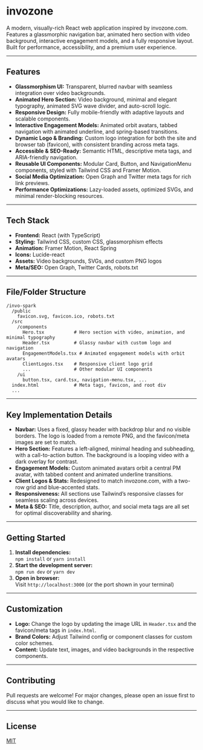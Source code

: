 # invozone

A modern, visually-rich React web application inspired by invozone.com. Features a glassmorphic navigation bar, animated hero section with video background, interactive engagement models, and a fully responsive layout. Built for performance, accessibility, and a premium user experience.

---

## Features

- **Glassmorphism UI:** Transparent, blurred navbar with seamless integration over video backgrounds.
- **Animated Hero Section:** Video background, minimal and elegant typography, animated SVG wave divider, and auto-scroll logic.
- **Responsive Design:** Fully mobile-friendly with adaptive layouts and scalable components.
- **Interactive Engagement Models:** Animated orbit avatars, tabbed navigation with animated underline, and spring-based transitions.
- **Dynamic Logo & Branding:** Custom logo integration for both the site and browser tab (favicon), with consistent branding across meta tags.
- **Accessible & SEO-Ready:** Semantic HTML, descriptive meta tags, and ARIA-friendly navigation.
- **Reusable UI Components:** Modular Card, Button, and NavigationMenu components, styled with Tailwind CSS and Framer Motion.
- **Social Media Optimization:** Open Graph and Twitter meta tags for rich link previews.
- **Performance Optimizations:** Lazy-loaded assets, optimized SVGs, and minimal render-blocking resources.

---

## Tech Stack

- **Frontend:** React (with TypeScript)
- **Styling:** Tailwind CSS, custom CSS, glassmorphism effects
- **Animation:** Framer Motion, React Spring
- **Icons:** Lucide-react
- **Assets:** Video backgrounds, SVGs, and custom PNG logos
- **Meta/SEO:** Open Graph, Twitter Cards, robots.txt

---

## File/Folder Structure

```
/invo-spark
  /public
    favicon.svg, favicon.ico, robots.txt
  /src
    /components
      Hero.tsx           # Hero section with video, animation, and minimal typography
      Header.tsx         # Glassy navbar with custom logo and navigation
      EngagementModels.tsx # Animated engagement models with orbit avatars
      ClientLogos.tsx    # Responsive client logo grid
      ...                # Other modular UI components
    /ui
      button.tsx, card.tsx, navigation-menu.tsx, ...
  index.html             # Meta tags, favicon, and root div
  ...
```

---

## Key Implementation Details

- **Navbar:** Uses a fixed, glassy header with backdrop blur and no visible borders. The logo is loaded from a remote PNG, and the favicon/meta images are set to match.
- **Hero Section:** Features a left-aligned, minimal heading and subheading, with a call-to-action button. The background is a looping video with a dark overlay for contrast.
- **Engagement Models:** Custom animated avatars orbit a central PM avatar, with tabbed content and animated underline transitions.
- **Client Logos & Stats:** Redesigned to match invozone.com, with a two-row grid and blue-accented stats.
- **Responsiveness:** All sections use Tailwind’s responsive classes for seamless scaling across devices.
- **Meta & SEO:** Title, description, author, and social meta tags are all set for optimal discoverability and sharing.

---

## Getting Started

1. **Install dependencies:**  
   `npm install` or `yarn install`
2. **Start the development server:**  
   `npm run dev` or `yarn dev`
3. **Open in browser:**  
   Visit `http://localhost:3000` (or the port shown in your terminal)

---

## Customization

- **Logo:** Change the logo by updating the image URL in `Header.tsx` and the favicon/meta tags in `index.html`.
- **Brand Colors:** Adjust Tailwind config or component classes for custom color schemes.
- **Content:** Update text, images, and video backgrounds in the respective components.

---

## Contributing

Pull requests are welcome! For major changes, please open an issue first to discuss what you would like to change.

---

## License

[MIT](LICENSE)
